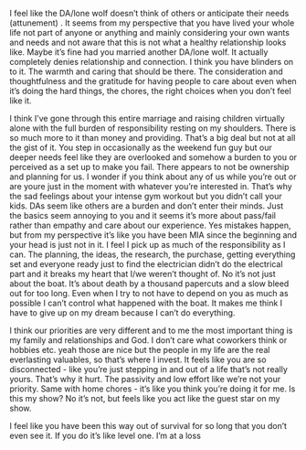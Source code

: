 ---
---

I feel like the DA/lone wolf doesn’t think of others or anticipate their needs (attunement) . It seems from my perspective that you have lived your whole life not part of anyone or anything and mainly considering your own wants and needs and not aware that this is not what a healthy relationship looks like. Maybe it’s fine had you married another DA/lone wolf. It actually completely denies relationship and connection. I think you have blinders on to it. The warmth and caring that should be there. The consideration and thoughtfulness and the gratitude for having people to care about even when it’s doing the hard things, the chores, the right choices when you don’t feel like it. 

I think I’ve gone through this entire marriage and raising children virtually alone with the full burden of responsibility resting on my shoulders. There is so much more to it than money and providing. That’s a big deal but not at all the gist of it. You step in occasionally as the weekend fun guy but our deeper needs feel like they are overlooked and somehow a burden to you or perceived as a set up to make you fail. There appears to not be ownership and planning for us. I wonder if you think about any of us while you’re out or are youre just in the moment with whatever you’re interested in. That’s why the sad feelings about your intense gym workout but you didn’t call your kids. DAs seem like others are a burden and don’t enter their minds. Just the basics seem annoying to you and it seems it’s more about pass/fail rather than empathy and care about our experience. Yes mistakes happen, but from my perspective it’s like you have been MIA since the beginning and your head is just not in it. I feel I pick up as much of the responsibility as I can. The planning, the ideas, the research, the purchase, getting everything set and everyone ready just to find the electrician didn’t do the electrical part and it breaks my heart that I/we weren’t thought of. No it’s not just about the boat. It’s about death by a thousand papercuts and a slow bleed out for too long. Even when I try to not have to depend on you as much as possible I can’t control what happened with the boat. It makes me think I have to give up on my dream because I can’t do everything. 

I think our priorities are very different and to me the most important thing is my family and relationships and God. I don’t care what coworkers think or hobbies etc. yeah those are nice but the people in my life are the real everlasting valuables, so that’s where I invest. It feels like you are so disconnected - like you’re just stepping in and out of a life that’s not really yours. That’s why it hurt. The passivity and low effort like we’re not your priority. Same with home chores - it’s like you think you’re doing it for me. Is this my show? No it’s not, but feels like you act like the guest star on my show. 

I feel like you have been this way out of survival for so long that you don’t even see it. If you do it’s like level one. I’m at a loss